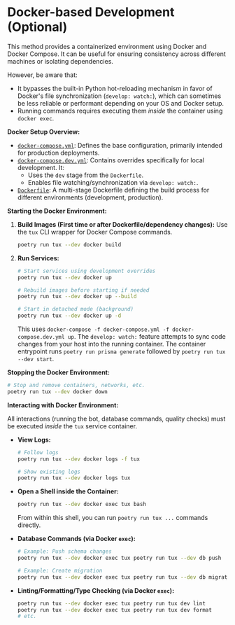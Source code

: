 # Docker-based Development (Optional)

This method provides a containerized environment using Docker and Docker Compose. It can be useful for ensuring consistency across different machines or isolating dependencies.

However, be aware that:

* It bypasses the built-in Python hot-reloading mechanism in favor of Docker's file synchronization (`develop: watch:`), which can sometimes be less reliable or performant depending on your OS and Docker setup.
* Running commands requires executing them *inside* the container using `docker exec`.

**Docker Setup Overview:**

* [`docker-compose.yml`](https://github.com/allthingslinux/tux/blob/main/docker-compose.yml): Defines the base configuration, primarily intended for production deployments.
* [`docker-compose.dev.yml`](https://github.com/allthingslinux/tux/blob/main/docker-compose.dev.yml): Contains overrides specifically for local development. It:
  * Uses the `dev` stage from the `Dockerfile`.
  * Enables file watching/synchronization via `develop: watch:`.
* [`Dockerfile`](https://github.com/allthingslinux/tux/blob/main/Dockerfile): A multi-stage Dockerfile defining the build process for different environments (development, production).

**Starting the Docker Environment:**

1. **Build Images (First time or after Dockerfile/dependency changes):**
    Use the `tux` CLI wrapper for Docker Compose commands.

    ```bash
    poetry run tux --dev docker build
    ```

2. **Run Services:**

    ```bash
    # Start services using development overrides
    poetry run tux --dev docker up

    # Rebuild images before starting if needed
    poetry run tux --dev docker up --build

    # Start in detached mode (background)
    poetry run tux --dev docker up -d
    ```

    This uses `docker-compose -f docker-compose.yml -f docker-compose.dev.yml up`. The `develop: watch:` feature attempts to sync code changes from your host into the running container. The container entrypoint runs `poetry run prisma generate` followed by `poetry run tux --dev start`.

**Stopping the Docker Environment:**

```bash
# Stop and remove containers, networks, etc.
poetry run tux --dev docker down
```

**Interacting with Docker Environment:**

All interactions (running the bot, database commands, quality checks) must be executed *inside* the `tux` service container.

* **View Logs:**

    ```bash
    # Follow logs
    poetry run tux --dev docker logs -f tux

    # Show existing logs
    poetry run tux --dev docker logs tux
    ```

* **Open a Shell inside the Container:**

    ```bash
    poetry run tux --dev docker exec tux bash
    ```

    From within this shell, you can run `poetry run tux ...` commands directly.

* **Database Commands (via Docker `exec`):**

    ```bash
    # Example: Push schema changes
    poetry run tux --dev docker exec tux poetry run tux --dev db push

    # Example: Create migration
    poetry run tux --dev docker exec tux poetry run tux --dev db migrate --name <migration-name>
    ```

* **Linting/Formatting/Type Checking (via Docker `exec`):**

    ```bash
    poetry run tux --dev docker exec tux poetry run tux dev lint
    poetry run tux --dev docker exec tux poetry run tux dev format
    # etc.
    ```
